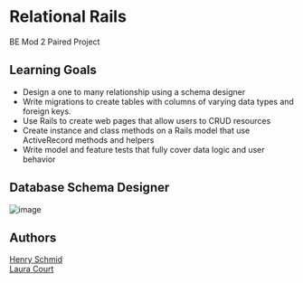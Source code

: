 # Relational Rails

BE Mod 2 Paired Project

## Learning Goals

* Design a one to many relationship using a schema designer
* Write migrations to create tables with columns of varying data types and foreign keys.
* Use Rails to create web pages that allow users to CRUD resources
* Create instance and class methods on a Rails model that use ActiveRecord methods and helpers
* Write model and feature tests that fully cover data logic and user behavior

## Database Schema Designer
![image](https://user-images.githubusercontent.com/78242081/131754393-a6f0335d-694c-467c-be6e-f234cc185658.png)

## Authors
[Henry Schmid](https://github.com/hschmid516)  
[Laura Court](https://github.com/Lmcourt)
